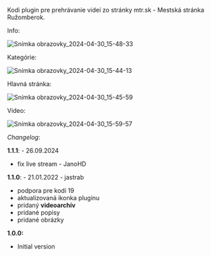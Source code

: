 Kodi plugin pre prehrávanie videí zo stránky mtr.sk - Mestská stránka Ružomberok.

Info:

![Snímka obrazovky_2024-04-30_15-48-33](https://github.com/jastrab/plugin.video.mtr.sk/assets/6190406/28c5f5ed-152d-4de0-98c8-eb030ba68604)


Kategórie:

![Snímka obrazovky_2024-04-30_15-44-13](https://github.com/jastrab/plugin.video.mtr.sk/assets/6190406/b05e832b-5782-4450-bf52-bb826a36a706)


Hlavná stránka:

![Snímka obrazovky_2024-04-30_15-45-59](https://github.com/jastrab/plugin.video.mtr.sk/assets/6190406/a3938bad-d422-400c-af10-0cddfa68651d)

Video:

![Snímka obrazovky_2024-04-30_15-59-57](https://github.com/jastrab/plugin.video.mtr.sk/assets/6190406/4dd68bb9-6a0f-49c2-8ed7-4d08bdbca3fb)


_Changelog_:


**1.1.1**: - 26.09.2024

- fix live stream - JanoHD

**1.1.0**: - 21.01.2022 - jastrab

- podpora pre kodi 19
- aktualizovaná ikonka pluginu
- pridaný **videoarchív**
- pridané popisy
- pridané obrázky

**1.0.0:**

- Initial version

